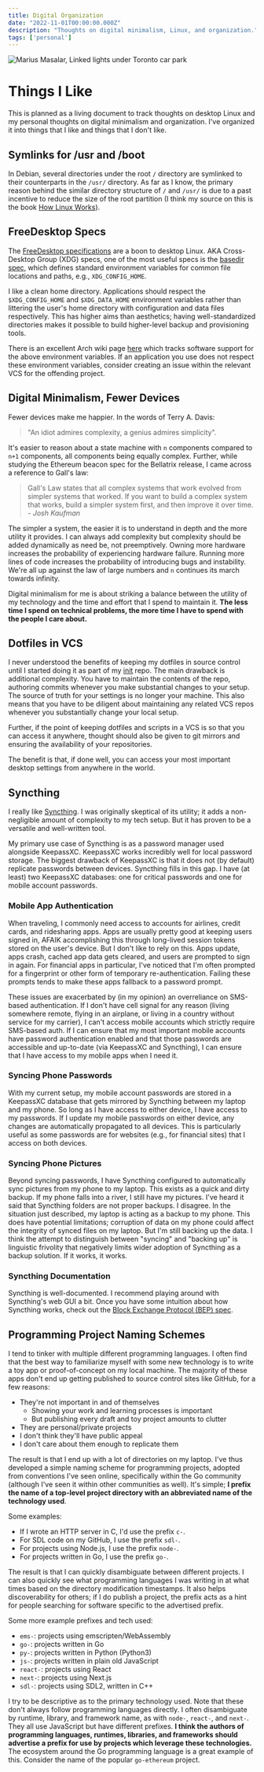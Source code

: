 ```yaml
---
title: Digital Organization
date: "2022-11-01T00:00:00.000Z"
description: "Thoughts on digital minimalism, Linux, and organization."
tags: ['personal']
---
```

![Marius Masalar, Linked lights under Toronto car park](marius-masalar-CyFBmFEsytU-unsplash.jpg)
# Things I Like

This is planned as a living document to track thoughts on desktop Linux and my personal thoughts on digital minimalism and organization. I've organized it into things that I like and things that I don't like.

## Symlinks for /usr and /boot
In Debian, several directories under the root `/` directory are symlinked to their counterparts in the `/usr/` directory. As far as I know, the primary reason behind the similar directory structure of `/` and `/usr/` is due to a past incentive to reduce the size of the root partition (I think my source on this is the book [How Linux Works](https://nostarch.com/howlinuxworks3)).

## FreeDesktop Specs
The [FreeDesktop specifications](https://www.freedesktop.org/wiki/Specifications/) are a boon to desktop Linux. AKA Cross-Desktop Group (XDG) specs, one of the most useful specs is the [basedir spec](https://cgit.freedesktop.org/xdg/xdg-specs/tree/basedir/basedir-spec.xml), which defines standard environment variables for common file locations and paths, e.g., `XDG_CONFIG_HOME`.

I like a clean home directory. Applications should respect the `$XDG_CONFIG_HOME` and `$XDG_DATA_HOME` environment variables rather than littering the user's home directory with configuration and data files respectively. This has higher aims than aesthetics; having well-standardized directories makes it possible to build higher-level backup and provisioning tools.

There is an excellent Arch wiki page [here](https://wiki.archlinux.org/title/XDG_Base_Directory#Supported) which tracks software support for the above environment variables. If an application you use does not respect these environment variables, consider creating an issue within the relevant VCS for the offending project.

## Digital Minimalism, Fewer Devices

Fewer devices make me happier. In the words of Terry A. Davis:
> "An idiot admires complexity, a genius admires simplicity".

It's easier to reason about a state machine with `n` components compared to `n+1` components, all components being equally complex. Further, while studying the Ethereum beacon spec for the Bellatrix release, I came across a reference to Gall's law:
>Gall's Law states that all complex systems that work evolved from simpler systems that worked. If you want to build a complex system that works, build a simpler system first, and then improve it over time.
*- Josh Kaufman*

The simpler a system, the easier it is to understand in depth and the more utility it provides. I can always add complexity but complexity should be added dynamically as need be, not preemptively. Owning more hardware increases the probability of experiencing hardware failure. Running more lines of code increases the probability of introducing bugs and instability. We're all up against the law of large numbers and `n` continues its march towards infinity.

Digital minimalism for me is about striking a balance between the utility of my technology and the time and effort that I spend to maintain it.
**The less time I spend on technical problems, the more time I have to spend with the people I care about.**

## Dotfiles in VCS

I never understood the benefits of keeping my dotfiles in source control until I started doing it as part of my [init](https://github.com/librick/init) repo. The main drawback is additional complexity. You have to maintain the contents of the repo, authoring commits whenever you make substantial changes to your setup. The source of truth for your settings is no longer your machine. This also means that you have to be diligent about maintaining any related VCS repos whenever you substantially change your local setup.

Further, if the point of keeping dotfiles and scripts in a VCS is so that you can access it anywhere, thought should also be given to git mirrors and ensuring the availability of your repositories.

The benefit is that, if done well, you can access your most important desktop settings from anywhere in the world.

## Syncthing

I really like [Syncthing](https://syncthing.net/). I was originally skeptical of its utility; it adds a non-negligible amount of complexity to my tech setup.
But it has proven to be a versatile and well-written tool.

My primary use case of Syncthing is as a password manager used alongside KeepassXC. KeepassXC works incredibly well for local password storage.
The biggest drawback of KeepassXC is that it does not (by default) replicate passwords between devices. Syncthing fills in this gap.
I have (at least) two KeepassXC databases: one for critical passwords and one for mobile account passwords.

### Mobile App Authentication

When traveling, I commonly need access to accounts for airlines, credit cards, and ridesharing apps.
Apps are usually pretty good at keeping users signed in, AFAIK accomplishing this through long-lived session tokens stored on the user's device.
But I don't like to rely on this. Apps update, apps crash, cached app data gets cleared, and users are prompted to sign in again.
For financial apps in particular, I've noticed that I'm often prompted for a fingerprint or other form of temporary re-authentication.
Failing these prompts tends to make these apps fallback to a password prompt.

These issues are exacerbated by (in my opinion) an overreliance on SMS-based authentication.
If I don't have cell signal for any reason (living somewhere remote, flying in an airplane,
or living in a country without service for my carrier), I can't access mobile accounts which strictly require SMS-based auth.
If I can ensure that my most important mobile accounts have password authentication enabled
and that those passwords are accessible and up-to-date (via KeepassXC and Syncthing), I can ensure that I have access to my mobile apps when I need it.

### Syncing Phone Passwords

With my current setup, my mobile account passwords are stored in a KeepassXC database that gets mirrored by Syncthing between my laptop and my phone.
So long as I have access to either device, I have access to my passwords. If I update my mobile passwords on either device, any changes are automatically
propagated to all devices. This is particularly useful as some passwords are for websites (e.g., for financial sites) that I access on both devices.

### Syncing Phone Pictures

Beyond syncing passwords, I have Syncthing configured to automatically sync pictures from my phone to my laptop.
This exists as a quick and dirty backup. If my phone falls into a river, I still have my pictures.
I've heard it said that Syncthing folders are not proper backups. I disagree. In the situation just described, my laptop is acting as a backup to my phone.
This does have potential limitations; corruption of data on my phone could affect the integrity of synced files on my laptop.
But I'm still backing up the data. I think the attempt to distinguish between "syncing" and "backing up" is linguistic frivolity that negatively limits
wider adoption of Syncthing as a backup solution. If it works, it works.

### Syncthing Documentation

Syncthing is well-documented. I recommend playing around with Syncthing's web GUI a bit. Once you have some intuition about how Syncthing works, check out the
[Block Exchange Protocol (BEP) spec](https://docs.syncthing.net/specs/bep-v1.html#bep-v1).

## Programming Project Naming Schemes

I tend to tinker with multiple different programming languages.
I often find that the best way to familiarize myself with some new technology is to write a toy app or proof-of-concept on my local machine.
The majority of these apps don't end up getting published to source control sites like GitHub, for a few reasons:
- They're not important in and of themselves
    - Showing your work and learning processes is important
    - But publishing every draft and toy project amounts to clutter
- They are personal/private projects
- I don't think they'll have public appeal
- I don't care about them enough to replicate them

The result is that I end up with a lot of directories on my laptop. I've thus developed a simple naming scheme for programming projects,
adopted from conventions I've seen online, specifically within the Go community (although I've seen it within other communities as well).
It's simple; **I prefix the name of a top-level project directory with an abbreviated name of the technology used**.

Some examples:  
- If I wrote an HTTP server in C, I'd use the prefix `c-`.  
- For SDL code on my GitHub, I use the prefix `sdl-`.  
- For projects using Node.js, I use the prefix `node-`.  
- For projects written in Go, I use the prefix `go-`.  

The result is that I can quickly disambiguate between different projects.
I can also quickly see what programming languages I was writing in at what times based on the directory modification timestamps.
It also helps discoverability for others; if I do publish a project, the prefix acts as a hint for people searching for software specific to the advertised prefix.

Some more example prefixes and tech used:
- `ems-`: projects using emscripten/WebAssembly
- `go-`: projects written in Go
- `py-`: projects written in Python (Python3)
- `js-`: projects written in plain old JavaScript
- `react-`: projects using React
- `next-`: projects using Next.js
- `sdl-`: projects using SDL2, written in C++

I try to be descriptive as to the primary technology used.
Note that these don't always follow programming languages directly.
I often disambiguate by runtime, library, and framework name, as with `node-`, `react-`, and `next-`.
They all use JavaScript but have different prefixes.
**I think the authors of programming languages, runtimes, libraries, and frameworks
should advertise a prefix for use by projects which leverage these technologies.**
The ecosystem around the Go programming language is a great example of this.
Consider the name of the popular `go-ethereum` project.
